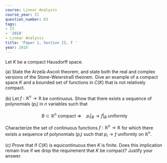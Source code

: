 ```yaml
---
course: Linear Analysis
course_year: II
question_number: 83
tags:
- II
- '2018'
- Linear Analysis
title: 'Paper 1, Section II, F '
year: 2018
---
```




Let $K$ be a compact Hausdorff space.

(a) State the Arzelà-Ascoli theorem, and state both the real and complex versions of the Stone-Weierstraß theorem. Give an example of a compact space $K$ and a bounded set of functions in $C(K)$ that is not relatively compact.

(b) Let $f: \mathbb{R}^{n} \rightarrow \mathbb{R}$ be continuous. Show that there exists a sequence of polynomials $\left(p_{i}\right)$ in $n$ variables such that

$$B \subset \mathbb{R}^{n} \text { compact }\left.\left.\Rightarrow \quad p_{i}\right|_{B} \rightarrow f\right|_{B} \text { uniformly }$$

Characterize the set of continuous functions $f: \mathbb{R}^{n} \rightarrow \mathbb{R}$ for which there exists a sequence of polynomials $\left(p_{i}\right)$ such that $p_{i} \rightarrow f$ uniformly on $\mathbb{R}^{n}$.

(c) Prove that if $C(K)$ is equicontinuous then $K$ is finite. Does this implication remain true if we drop the requirement that $K$ be compact? Justify your answer.